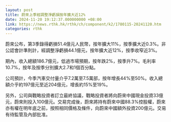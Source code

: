 ```yaml
---
layout: post
title: 蔚來上季經調整淨虧損按年擴大近12%
date: 2024-11-20 19:12:37.000000000 +08:00
link: https://news.rthk.hk/rthk/ch/component/k2/1780115-20241120.htm
categories: rthk
---
```


蔚來公布，第3季錄得虧損51.4億元人民幣，按年擴大11%，按季擴大近0.3%。非公認會計準則計，經調整淨虧損44.1億元，按年擴大近12%，按季收窄近3%。

期內，收入總額186.7億元，低過市場預期，按年跌2%，按季升7%。毛利率10.7%，按年及按季分別擴大2.7和1個百分點。

公司預計，今季汽車交付量介乎7.2萬至7.5萬部，按年增長44%至50%。收入總額介乎約197億元至近204億元，增長約15%至19%。

另外，公司與戰略投資者訂立最終協議，戰略投資者將向蔚來中國現金投資33億元，蔚來則投入100億元。交易完成後，蔚來將持有蔚來中國88.3%控股權，蔚來亦有權在明年底之前，按照相同價格及條件，向蔚來中國額外投資200億元。交易有待監管及內部批准。
